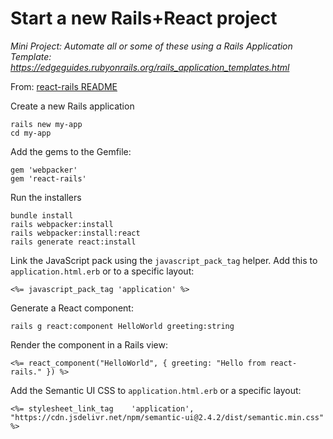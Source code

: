 # Start a new Rails+React project

_Mini Project: Automate all or some of these using a Rails Application Template: https://edgeguides.rubyonrails.org/rails_application_templates.html_

From: [react-rails README](https://github.com/reactjs/react-rails)

Create a new Rails application

```
rails new my-app
cd my-app
```

Add the gems to the Gemfile:

```
gem 'webpacker'
gem 'react-rails'
```

Run the installers

```
bundle install
rails webpacker:install
rails webpacker:install:react
rails generate react:install
```

Link the JavaScript pack using the `javascript_pack_tag` helper. Add this to `application.html.erb` or to a specific layout:

```
<%= javascript_pack_tag 'application' %>
```

Generate a React component:

```
rails g react:component HelloWorld greeting:string
```

Render the component in a Rails view:

```
<%= react_component("HelloWorld", { greeting: "Hello from react-rails." }) %>
```

Add the Semantic UI CSS to `application.html.erb` or a specific layout:

```
<%= stylesheet_link_tag    'application', "https://cdn.jsdelivr.net/npm/semantic-ui@2.4.2/dist/semantic.min.css" %>
```
